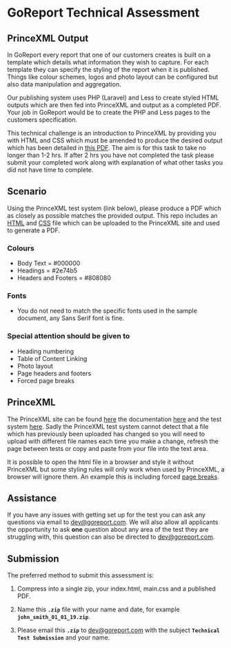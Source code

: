 # GoReport Technical Assessment
## PrinceXML Output

In GoReport every report that one of our customers creates is built on a template which details what information they wish to capture. For each template they can specify the styling of the report when it is published. Things like colour schemes, logos and photo layout can be configured but also data manipulation and aggregation.

Our publishing system uses PHP (Laravel) and Less to create styled HTML outputs which are then fed into PrinceXML and output as a completed PDF. Your job in GoReport would be to create the PHP and Less pages to the customers specification.

This technical challenge is an introduction to PrinceXML by providing you with HTML and CSS which must be amended to produce the desired output which has been detailed in [this PDF](https://github.com/GoReport/goreport-technical-assessment/blob/5f7b5492e6144fad8b2b4cb537f25beb85614603/Building%20Survey.pdf). The aim is for this task to take no longer than 1-2 hrs. If after 2 hrs you have not completed the task please submit your completed work along with explanation of what other tasks you did not have time to complete.

## Scenario

Using the PrinceXML test system (link below), please produce a PDF which as closely as possible matches the provided output. This repo includes an [HTML](https://github.com/GoReport/goreport-technical-assessment/blob/c7e7523755c6527e94edf739a4ebad56a38cc953/index.html) and [CSS](https://github.com/GoReport/goreport-technical-assessment/blob/c7e7523755c6527e94edf739a4ebad56a38cc953/main.css) file which can be uploaded to the PrinceXML site and used to generate a PDF.

### Colours

- Body Text = #000000
- Headings = #2e74b5
- Headers and Footers = #808080

### Fonts

- You do not need to match the specific fonts used in the sample document, any Sans Serif font is fine.

### Special attention should be given to
- Heading numbering
- Table of Content Linking
- Photo layout
- Page headers and footers
- Forced page breaks

## PrinceXML

The PrinceXML site can be found [here](https://www.princexml.com/) the documentation [here](https://www.princexml.com/doc/intro-userguide/) and the test system [here](https://www.princexml.com/try/). Sadly the PrinceXML test system cannot detect that a file which has previously been uploaded has changed so you will need to upload with different file names each time you make a change, refresh the page between tests or copy and paste from your file into the text area.

It is possible to open the html file in a browser and style it without PrinceXML but some styling rules will only work when used by PrinceXML, a browser will ignore them. An example this is including forced [page breaks](https://www.princexml.com/doc/paged/#page-breaks).

## Assistance


If you have any issues with getting set up for the test you can ask any questions via email to dev@goreport.com. We will also allow all applicants the opportunity to ask **one** question about any area of the test they are struggling with, this question can also be directed to dev@goreport.com.
## Submission

The preferred method to submit this assessment is:
1. Compress into a single zip, your index.html, main.css and a published PDF.

2. Name this **`.zip`** file with your name and date, for example **`john_smith_01_01_19.zip`**.

3. Please email this **`.zip`** to [dev@goreport.com](dev@goreport.com) with the subject **`Technical Test Submission`** and your name.

